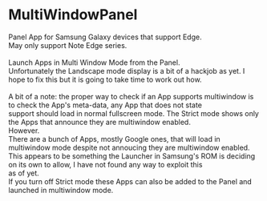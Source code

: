 # MultiWindowPanel<br />
Panel App for Samsung Galaxy devices that support Edge.<br />
May only support Note Edge series.<br />
<br />
Launch Apps in Multi Window Mode from the Panel.<br />
Unfortunately the Landscape mode display is a bit of a hackjob as yet. I hope to fix this but it is going to take time to work out how.<br />
<br />
A bit of a note: the proper way to check if an App supports multiwindow is to check the App's meta-data, any App that does not state<br />
support should load in normal fullscreen mode. The Strict mode shows only the Apps that announce they are multiwindow enabled.<br />
However.<br />
There are a bunch of Apps, mostly Google ones, that will load in multiwindow mode despite not annoucing they are multiwindow enabled.<br />
This appears to be something the Launcher in Samsung's ROM is deciding on its own to allow, I have not found any way to exploit this<br />
as of yet.<br />
If you turn off Strict mode these Apps can also be added to the Panel and launched in multiwindow mode.<br />
